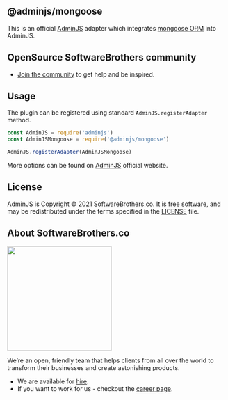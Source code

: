 ## @adminjs/mongoose

This is an official [AdminJS](https://github.com/SoftwareBrothers/adminjs) adapter which integrates [mongoose ORM](https://mongoosejs.com/) into AdminJS.

## OpenSource SoftwareBrothers community

- [Join the community](https://join.slack.com/t/adminbro/shared_invite/zt-czfb79t1-0U7pn_KCqd5Ts~lbJK0_RA) to get help and be inspired.

## Usage

The plugin can be registered using standard `AdminJS.registerAdapter` method.

```javascript
const AdminJS = require('adminjs')
const AdminJSMongoose = require('@adminjs/mongoose')

AdminJS.registerAdapter(AdminJSMongoose)
```

More options can be found on [AdminJS](https://github.com/SoftwareBrothers/adminjs) official website.

## License

AdminJS is Copyright © 2021 SoftwareBrothers.co. It is free software, and may be redistributed under the terms specified in the [LICENSE](LICENSE) file.

## About SoftwareBrothers.co

<img src="https://softwarebrothers.co/assets/images/software-brothers-logo-full.svg" width=240>


We’re an open, friendly team that helps clients from all over the world to transform their businesses and create astonishing products.

* We are available for [hire](https://softwarebrothers.co/contact).
* If you want to work for us - checkout the [career page](https://softwarebrothers.co/career).
